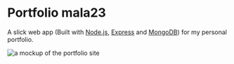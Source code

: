 Portfolio mala23
================

A slick web app (Built with [Node.js](http://www.nodejs.org/), [Express](http://expressjs.com/) and [MongoDB](https://www.mongodb.org/)) for my personal portfolio.

<img src='http://portfolio.mala23.me/public/img/mockup_portfolio.png' alt='a
mockup of the portfolio site'/>
